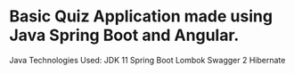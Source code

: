 # Basic Quiz Application made using Java Spring Boot and Angular.

Java Technologies Used:
JDK 11
Spring Boot
Lombok
Swagger 2
Hibernate
